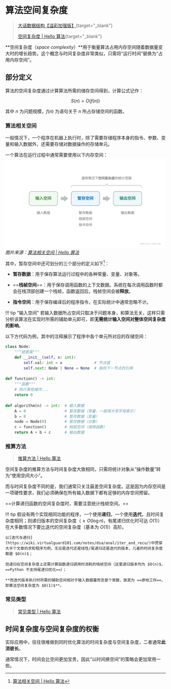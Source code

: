 # 算法空间复杂度

>[大话数据结构【溢彩加强版】](https://zh.z-library.sk/book/21866019/61284b/%E5%A4%A7%E8%AF%9D%E6%95%B0%E6%8D%AE%E7%BB%93%E6%9E%84%E6%BA%A2%E5%BD%A9%E5%8A%A0%E5%BC%BA%E7%89%88.html){target="_blank"}
>
>[空间复杂度 | Hello 算法](https://www.hello-algo.com/chapter_computational_complexity/space_complexity/){target="_blank"}


**空间复杂度（*space complexity*）**用于衡量算法占用内存空间随着数据量变大时的增长趋势。这个概念与时间复杂度非常类似，只需将“运行时间”替换为“占用内存空间”。

## 部分定义

算法的空间复杂度通过计算算法所需的储存空间得到，计算公式记作：

$$
S(n) = O(f(n))
$$

其中 $n$ 为问题规模，$f(n)$ 为语句关于 $n$ 所占存储空间的函数。

### 算法相关空间

一般情况下，一个程序在机器上执行时，除了需要存储程序本身的指令、参数、变量和输入数据外，还需要存储对数据操作的存储单元。

一个算法在运行过程中通常需要使用以下内存空间：
![算法相关空间](../../assets/dsa.assets/anal/space/space_types.png)
*图片来源：[算法相关空间 | Hello 算法](https://www.hello-algo.com/chapter_computational_complexity/space_complexity/#241)*

其中，暂存空间中还可划分的三个部分的定义如下[^1]：

- **暂存数据**：用于保存算法运行过程中的各种常量、变量、对象等。

- ==**栈帧空间**==：用于保存调用函数的上下文数据。系统在每次调用函数时都会在栈顶部创建一个栈帧，函数返回后，栈帧空间会被**释放**。

- **指令空间**：用于保存编译后的程序指令，在实际统计中通常忽略不计。

!!! tip "输入空间"
    若输入数据所占空间只取决于问题本身，和算法无关，这样只需分析该算法在实现时所需的辅助单元即可，即**无需统计输入空间对整体空间复杂度的影响**。

以下方代码为例，其中的注释展示了程序中各个单元所对应的存储空间：
```py
class Node:
    """链表类"""
    def __init__(self, x: int):
        self.val: int = x              # 节点值
        self.next: Node | None = None  # 指向下一节点的引用

def function() -> int:
    """函数"""
    # 执行某些操作...
    return 0

def algorithm(n) -> int:  # 输入数据
    A = 0                 # 暂存数据（常量，一般用大写字母表示）
    b = 0                 # 暂存数据（变量）
    node = Node(0)        # 暂存数据（对象）
    c = function()        # 栈帧空间（调用函数）
    return A + b + c      # 输出数据
```

### 推算方法

> [推算方法 | Hello 算法](https://www.hello-algo.com/chapter_computational_complexity/space_complexity/#242)

空间复杂度的推算方法与时间复杂度大致相同，只需将统计对象从“操作数量”转为“使用空间大小”。

而与时间复杂度不同的是，我们通常只关注最差空间复杂度。这是因为内存空间是一项硬性要求，我们必须确保在所有输入数据下都有足够的内存空间预留。

==计算递归函数的空间复杂度时，需要注意统计栈帧空间。==

!!! tip
    假设有两个实现相同功能的程序，一个使用**递归**，一个使用**迭代**，且时间复杂度相同；则递归版本的空间复杂度（$\geqslant O(\log n)$，有尾递归优化时可达 $O(1)$）在大多数情况下要比迭代的空间复杂度（基本为 $O(1)$）高阶。

    以[迭代与递归](https://wiki.virtualguard101.com/notes/dsa/anal/iter_and_recu/)中贯穿大半个文章的求和程序为例，无论是迭代还是线性/尾递归还是迭代的版本，几者的时间复杂度都是 $O(n)$；
    
    但递归在空间复杂度上还需计算函数递归调用时消耗的栈帧空间（这里递归版本均为 $O(n)$，==Python 不支持尾递归优化==）；
    
    **而迭代版本执行时所需的辅助空间相对于输入数据量而言是个常数，故其为 ==原地工作==，即算法空间复杂度为 $O(1)$**。

### 常见类型

> [常见类型 | Hello 算法](https://www.hello-algo.com/chapter_computational_complexity/space_complexity/#243)

## 时间复杂度与空间复杂度的权衡

实际应用中，往往很难做到同时优化算法的时间复杂度与空间复杂度，二者通常**此消彼长**。

通常情况下，时间会比空间更加宝贵，因此“以时间换空间”的策略会更加常用一些。


[^1]: [算法相关空间 | Hello 算法](https://www.hello-algo.com/chapter_computational_complexity/space_complexity/#241)